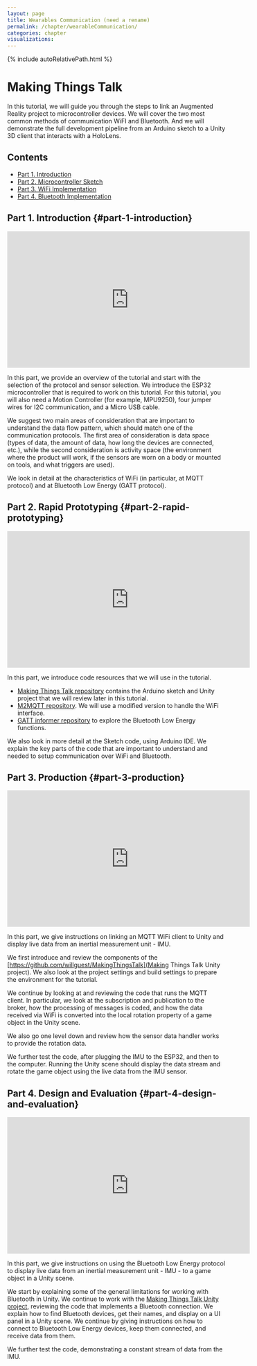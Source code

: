 ```yaml
---
layout: page
title: Wearables Communication (need a rename) 
permalink: /chapter/wearableCommunication/
categories: chapter
visualizations:
---
```


{% include autoRelativePath.html %}

# Making Things Talk

In this tutorial, we will guide you through the steps to link an Augmented Reality project to microcontroller devices. We will cover the two most common methods of communication WiFI and Bluetooth. And we will demonstrate the full development pipeline from an Arduino sketch to a Unity 3D client that interacts with a HoloLens.

## Contents
- [Part 1. Introduction](#part-1-introduction)
- [Part 2. Microcontroller Sketch](#part-2-microcontroller-sketch)
- [Part 3. WiFi Implementation](#part-wifi-implementation)
- [Part 4. Bluetooth Implementation](#part-4-bluetooth-implementation)


## Part 1. Introduction	{#part-1-introduction}

<iframe width="560" height="315" src="https://www.youtube-nocookie.com/embed/bdD6QUtWEbA" frameborder="0" allow="accelerometer; autoplay; encrypted-media; gyroscope; picture-in-picture" allowfullscreen></iframe>

In this part, we provide an overview of the tutorial and start with the selection of the protocol and sensor selection. We introduce the ESP32 microcontroller that is required to work on this tutorial. For this tutorial, you will also need a Motion Controller (for example, MPU9250), four jumper wires for I2C communication, and a Micro USB cable.

We suggest two main areas of consideration that are important to understand the data flow pattern, which should match one of the communication protocols. The first area of consideration is data space (types of data, the amount of data, how long the devices are connected, etc.), while the second consideration is activity space (the environment where the product will work, if the sensors are worn on a body or mounted on tools, and what triggers are used).

We look in detail at the characteristics of WiFi (in particular, at MQTT protocol) and at Bluetooth Low Energy (GATT protocol).

## Part 2. Rapid Prototyping {#part-2-rapid-prototyping}

<iframe width="560" height="315" src="https://www.youtube-nocookie.com/embed/uPO-x4DVzgI" frameborder="0" allow="accelerometer; autoplay; encrypted-media; gyroscope; picture-in-picture" allowfullscreen></iframe>

In this part, we introduce code resources that we will use in the tutorial.

- [Making Things Talk repository](https://github.com/willguest/MakingThingsTalk) contains the Arduino sketch and Unity project that we will review later in this tutorial.
- [M2MQTT repository](https://github.com/gpvigano/M2MqttUnity). We will use a modified version to handle the WiFi interface.
- [GATT informer repository](https://github.com/willguest/GattInformer) to explore the Bluetooth Low Energy functions.

We also look in more detail at the Sketch code, using Arduino IDE. We explain the key parts of the code that are important to understand and needed to setup communication over WiFi and Bluetooth.

## Part 3. Production {#part-3-production}

<iframe width="560" height="315" src="https://www.youtube-nocookie.com/embed/Tt_221xoppM" frameborder="0" allow="accelerometer; autoplay; encrypted-media; gyroscope; picture-in-picture" allowfullscreen></iframe>

In this part, we give instructions on linking an MQTT WiFi client to Unity and display live data from an inertial measurement unit - IMU.

We first introduce and review the components of the [https://github.com/willguest/MakingThingsTalk](Making Things Talk Unity project). We also look at the project settings and build settings to prepare the environment for the tutorial.

We continue by looking at and reviewing the code that runs the MQTT client. In particular, we look at the subscription and publication to the broker, how the processing of messages is coded, and how the data received via WiFi is converted into the local rotation property of a game object in the Unity scene.

We also go one level down and review how the sensor data handler works to provide the rotation data.

We further test the code, after plugging the IMU to the ESP32, and then to the computer. Running the Unity scene should display the data stream and rotate the game object using the live data from the IMU sensor.

## Part 4. Design and Evaluation {#part-4-design-and-evaluation}

<iframe width="560" height="315" src="https://www.youtube-nocookie.com/embed/2OnV3qDdGpU" frameborder="0" allow="accelerometer; autoplay; encrypted-media; gyroscope; picture-in-picture" allowfullscreen></iframe>

In this part, we give instructions on using the Bluetooth Low Energy protocol to display live data from an inertial measurement unit - IMU - to a game object in a Unity scene.

We start by explaining some of the general limitations for working with Bluetooth in Unity. We continue to work with the [Making Things Talk Unity project](https://github.com/willguest/MakingThingsTalk), reviewing the code that implements a Bluetooth connection. We explain how to find Bluetooth devices, get their names, and display on a UI panel in a Unity scene. We continue by giving instructions on how to connect to Bluetooth Low Energy devices, keep them connected, and receive data from them.

We further test the code, demonstrating a constant stream of data from the IMU.
